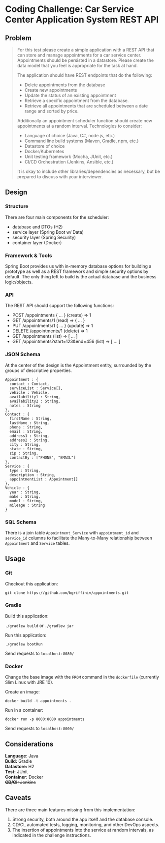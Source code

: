 # Coding Challenge: Car Service Center Application System REST API

## Problem

> For this test please create a simple application with a REST API that can store and manage appointments for
a car service center. Appointments should be persisted in a datastore. Please create the data model that you
feel is appropriate for the task at hand.
>
>The application should have REST endpoints that do the following:
> - Delete appointments from the database
> - Create new appointments
> - Update the status of an existing appointment
> - Retrieve a specific appointment from the database.
> - Retrieve all appointments that are scheduled between a date range and sorted by price.
>
> Additionally an appointment scheduler function should create new appointments at a random interval.
Technologies to consider:
> - Language of choice (Java, C#, node.js, etc.)
> - Command line build systems (Maven, Gradle, npm, etc.)
> - Datastore of choice
> - Docker/Kubernetes
> - Unit testing framework (Mocha, JUnit, etc.)
> - CI/CD Orchestration (Jenkins, Ansible, etc.)
>
> It is okay to include other libraries/dependencies as necessary, but be prepared to discuss with your
interviewer.

## Design

### Structure
There are four main components for the scheduler:
- database and DTOs (H2)
- service layer (Spring Boot w/ Data)
- security layer (Spring Security)
- container layer (Docker)

### Framework & Tools
Spring Boot provides us with in-memory database options for building a prototype as well as 
a REST framework and simple security options by default. The only thing left to build is the actual database 
and the business logic/objects.

### API
The REST API should support the following functions:
- POST /appointments { ... } (create) => 1
- GET /appointments/1 (read) => { ... }
- PUT /appointments/1 { ... } (update) => 1
- DELETE /appointments/1 (delete) => 1
- GET /appointments (list) => [ ... ]
- GET /appointments?start=123&end=456 (list) => [ ... ]

### JSON Schema

At the center of the design is the Appointment entity, surrounded by the groups of descriptive 
properties.

```
Appointment : {
  contact : Contact,
  serviceList : Service[],
  vehicle : Vehicle,
  availability1 : String,
  availability2 : String,
  notes : String
},
Contact : {
  firstName : String,
  lastName : String,
  phone : String,
  email : String,
  address1 : String,
  address2 : String,
  city : String,
  state : String,
  zip : String,
  contactBy : ["PHONE", "EMAIL"]
},
Service : {
  type : String,
  description : String,
  appointmentList : Appointment[]
},
Vehicle : {
  year : String,
  make : String,
  model : String,
  mileage : String
}
```

### SQL Schema

There is a join table `Appointment_Service` with `appointment_id` and `service_id` columns to 
facilitate the Many-to-Many relationship between `Appointment` and `Service` tables.

## Usage

### Git

Checkout this application:

`git clone https://github.com/bgriffiniv/appointments.git`

### Gradle

Build this application:

`./gradlew build` or `./gradlew jar`

Run this application:

`./gradlew bootRun`

Send requests to `localhost:8080/`

### Docker

Change the base image with the `FROM` command in the `dockerfile` (currently Slim Linux with JRE 10).

Create an image:

`docker build -t appointments .`

Run in a container:

`docker run -p 8000:8080 appointments`

Send requests to `localhost:8000/`

## Considerations

**Language:** Java\
**Build:** Gradle\
**Datastore:** H2\
**Test:** JUnit\
**Container:** Docker\
~~**CD/CI:** Jenkins~~

## Caveats

There are three main features missing from this implementation:
1. Strong security, both around the app itself and the database console.
2. CD/CI, automated tests, logging, monitoring, and other DevOps aspects.
3. The insertion of appointments into the service at random intervals, as indicated in the challenge instructions.
